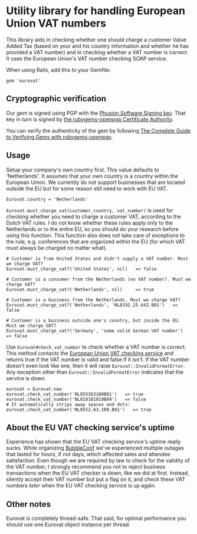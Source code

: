 # Utility library for handling European Union VAT numbers

This library aids in checking whether one should charge a customer Value Added Tax (based on your and his country information and whether he has provided a VAT number) and in checking whether a VAT number is correct. It uses the European Union's VAT number checking SOAP service.

When using Rails, add this to your Gemfile:

    gem 'eurovat'

## Cryptographic verification

Our gem is signed using PGP with the [Phusion Software Signing key](http://www.phusion.nl/about/gpg). That key in turn is signed by [the rubygems-openpgp Certificate Authority](http://www.rubygems-openpgp-ca.org/).

You can verify the authenticity of the gem by following [The Complete Guide to Verifying Gems with rubygems-openpgp](http://www.rubygems-openpgp-ca.org/blog/the-complete-guide-to-verifying-gems-with-rubygems-openpgp.html).

## Usage

Setup your company's own country first. This value defaults to 'Netherlands'. It assumes that your own country is a country within the European Union. We currently do not support businesses that are located outside the EU but for some reason still need to work with EU VAT.

    Eurovat.country = 'Netherlands'

`Eurovat.must_charge_vat(customer_country, vat_number)` is used for checking whether you need to charge a customer VAT, according to the Dutch VAT rules. I do not know whether these rules apply only to the Netherlands or to the entire EU, so you should do your research before using this function. This function also does not take care of exceptions to the rule, e.g. conferences that are organized within the EU (for which VAT must always be charged no matter what).

    # Customer is from United States and didn't supply a VAT number. Must we charge VAT?
    Eurovat.must_charge_vat?('United States', nil)   => false

    # Customer is a consumer from the Netherlands (no VAT number). Must we charge VAT?
    Eurovat.must_charge_vat?('Netherlands', nil)     => true

    # Customer is a business from the Netherlands. Must we charge VAT?
    Eurovat.must_charge_vat?('Netherlands', 'NL8192.25.642.B01')   => false

    # Customer is a business outside one's country, but inside the EU. Must we charge VAT?
    Eurovat.must_charge_vat?('Germany', 'some valid German VAT number')   => false

Use `Eurovat#check_vat_number` to check whether a VAT number is correct. This method contacts the [European Union VAT checking service](http://ec.europa.eu/taxation_customs/vies/) and returns true if the VAT number is valid and false if it isn't. If the VAT number doesn't even look like one, then it will raise `Eurovat::InvalidFormatError`. Any exception other than `Eurovat::InvalidFormatError` indicates that the service is down.

    eurovat = Eurovat.new
    eurovat.check_vat_number('NL855263180B01')   => true
    eurovat.check_vat_number('NL010101010B99')   => false
    # It automatically strips away spaces and dots:
    eurovat.check_vat_number('NL8552.63.180.B01')   => true

## About the EU VAT checking service's uptime

Experience has shown that the EU VAT checking service's uptime really sucks. While organizing [BubbleConf](http://www.bubbleconf.com/) we've experienced multiple outages that lasted for hours, if not days, which affected sales and attendee satisfaction. Even though we are required by law to check for the validity of the VAT number, I strongly recommend you not to reject business transactions when the EU VAT checker is down, like we did at first. Instead, silently accept their VAT number but put a flag on it, and check these VAT numbers *later* when the EU VAT checking service is up again.

## Other notes

Eurovat is completely thread-safe. That said, for optimal performance you should use one Eurovat object instance per thread.
